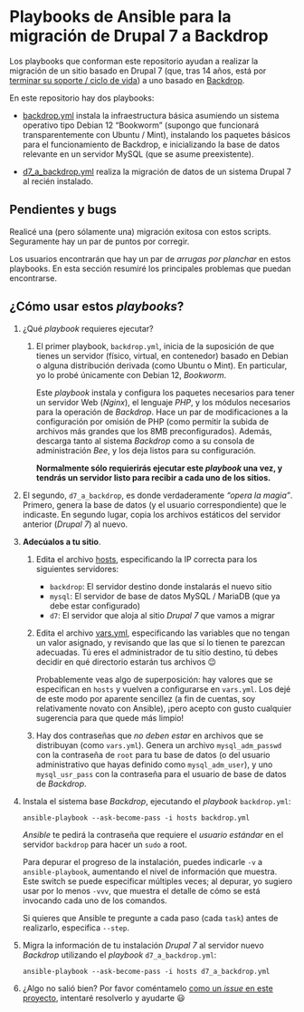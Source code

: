 # Playbooks de Ansible para la migración de Drupal 7 a Backdrop

Los playbooks que conforman este repositorio ayudan a realizar la migración de
un sitio basado en Drupal 7 (que, tras 14 años, está por [terminar su soporte /
ciclo de vida](https://www.drupal.org/psa-2023-06-07)) a uno basado en
[Backdrop](https://backdropcms.org/).

En este repositorio hay dos playbooks: 

- [backdrop.yml](./backdrop.yml) instala la infraestructura básica asumiendo un
  sistema operativo tipo Debian 12 “Bookworm” (supongo que funcionará
  transparentemente con Ubuntu / Mint), instalando los paquetes básicos para el
  funcionamiento de Backdrop, e inicializando la base de datos relevante en un
  servidor MySQL (que se asume preexistente).

- [d7_a_backdrop.yml](./d7_a_backdrop.yml) realiza la migración de datos de un
  sistema Drupal 7 al recién instalado.

## Pendientes y bugs

Realicé una (pero sólamente una) migración exitosa con estos
scripts. Seguramente hay un par de puntos por corregir.

Los usuarios encontrarán que hay un par de *arrugas por planchar* en estos
playbooks. En esta sección resumiré los principales problemas que puedan
encontrarse.

## ¿Cómo usar estos *playbooks*?

1. ¿Qué _playbook_ requieres ejecutar?

   1. El primer playbook, `backdrop.yml`, inicia de la suposición de que tienes
	  un servidor (físico, virtual, en contenedor) basado en Debian o alguna
	  distribución derivada (como Ubuntu o Mint). En particular, yo lo probé
	  únicamente con Debian 12, *Bookworm*.

      Este *playbook* instala y configura los paquetes necesarios para tener un
      servidor Web (*Nginx*), el lenguaje *PHP*, y los módulos necesarios para
      la operación de *Backdrop*. Hace un par de modificaciones a la
      configuración por omisión de PHP (como permitir la subida de archivos más
      grandes que los 8MB preconfigurados). Además, descarga tanto al sistema
      *Backdrop* como a su consola de administración *Bee*, y los deja listos
      para su configuración.

	  **Normalmente sólo requierirás ejecutar este *playbook* una vez, y tendrás
      un servidor listo para recibir a cada uno de los sitios.**

  2. El segundo, `d7_a_backdrop`, es donde verdaderamente *“opera la
     magia”*. Primero, genera la base de datos (y el usuario correspondiente)
     que le indicaste. En segundo lugar, copia los archivos estáticos del
     servidor anterior (*Drupal 7*) al nuevo. 

2. **Adecúalos a tu sitio**. 
   1. Edita el archivo [hosts](./hosts), especificando la IP correcta para los
      siguientes servidores:
	  - `backdrop`: El servidor destino donde instalarás el nuevo sitio
	  - `mysql`: El servidor de base de datos MySQL / MariaDB (que ya debe estar
        configurado)
      - `d7`: El servidor que aloja al sitio *Drupal 7* que vamos a migrar
   2. Edita el archivo [vars.yml](./vars.yml), especificando las variables que
      no tengan un valor asignado, y revisando que las que sí lo tienen te
      parezcan adecuadas. Tú eres el administrador de tu sitio destino, tú debes
      decidir en qué directorio estarán tus archivos 😉

	  Probablemente veas algo de superposición: hay valores que se especifican
      en `hosts` y vuelven a configurarse en `vars.yml`. Los dejé de este modo
      por aparente sencillez (a fin de cuentas, soy relativamente novato con
      Ansible), ¡pero acepto con gusto cualquier sugerencia para que quede más
      limpio!
   3. Hay dos contraseñas que *no deben estar* en archivos que se distribuyan
      (como `vars.yml`). Genera un archivo `mysql_adm_passwd` con la contraseña
      de `root` para tu base de datos (o del usuario administrativo que hayas
      definido como `mysql_adm_user`), y uno `mysql_usr_pass` con la contraseña
      para el usuario de base de datos de *Backdrop*.
3. Instala el sistema base *Backdrop*, ejecutando el *playbook* `backdrop.yml`:

   `ansible-playbook --ask-become-pass -i hosts backdrop.yml`

   *Ansible* te pedirá la contraseña que requiere el *usuario estándar* en el
   servidor `backdrop` para hacer un `sudo` a root.

   Para depurar el progreso de la instalación, puedes indicarle `-v` a
   `ansible-playbook`, aumentando el nivel de información que muestra. Este
   switch se puede especificar múltiples veces; al depurar, yo sugiero usar por
   lo menos `-vvv`, que muestra el detalle de cómo se está invocando cada uno de
   los comandos.

   Si quieres que Ansible te pregunte a cada paso (cada `task`) antes de
   realizarlo, especifica `--step`.
4. Migra la información de tu instalación *Drupal 7* al servidor nuevo
   *Backdrop* utilizando el *playbook* `d7_a_backdrop.yml`:

    `ansible-playbook --ask-become-pass -i hosts d7_a_backdrop.yml`

5. ¿Algo no salió bien? Por favor coméntamelo [como un *issue* en este
   proyecto](https://github.com/gwolf/d2b_migrate/issues), intentaré resolverlo
   y ayudarte 😃
